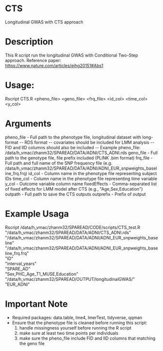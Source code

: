 # CTS
Longitudinal GWAS with CTS approach

# Description
This R script run the longitudinal GWAS with Conditional Two-Step approach. Reference paper: https://www.nature.com/articles/ejhg20151#Abs1

# Usage:
Rscript CTS.R <pheno_file> <geno_file> <frq_file> <id_col> <time_col> <y_col> <fixedEffects> <outpath> <outprefix>

# Arguments

pheno_file      - Full path to the phenotype file, longitudinal dataset with long-format
                    -- RDS format
                    -- covariates should be included for LMM analysis
                    -- FID and IID columns should also be included
                    -- Example pheno_file: /data/h_vmac/zhanm32/SPAREAD/DATA/ADNI/CTS_ADNI.rds
geno_file       - Full path to the genotype file, file prefix included (PLINK .bim format)
frq_file        - Full path and full name of the SNP frequency file (e.g. /data/h_vmac/zhanm32/SPAREAD/DATA/ADNI/ADNI_EUR_snpweights_baseline_frq.frq)
id_col          - Column name in the phenotype file representing subject IDs
time_col        - Column name in the phenotype file representing time variable
y_col           - Outcome variable column name
fixedEffects    - Comma-separated list of fixed effects for LMM model after CTS (e.g., "Age,Sex,Education")
outpath         - Full path to save the CTS outputs
outprefix       - Prefix of output

# Example Usaga
Rscript /data/h_vmac/zhanm32/SPAREAD/CODE/scripts/CTS_test.R \
"/data/h_vmac/zhanm32/SPAREAD/DATA/ADNI/CTS_ADNI.rds" \
"/data/h_vmac/zhanm32/SPAREAD/DATA/ADNI/ADNI_EUR_snpweights_baseline" \
"/data/h_vmac/zhanm32/SPAREAD/DATA/ADNI/ADNI_EUR_snpweights_baseline_frq.frq" \
"ID" \
"interval_years" \
"SPARE_AD" \
"Sex,PHC_Age_T1_MUSE,Education" \
"/data/h_vmac/zhanm32/SPAREAD/OUTPUT/longitudinalGWAS/" \
"EUR_ADNI"

# Important Note
- Required packages: data.table, lme4, lmerTest, tidyverse, qqman
- Ensure that the phenotype file is cleaned before running this script:
  1. handle missingness yourself before running the R script
  2. make sure at least two time points per individuals
  3. make sure the pheno_file include FID and IID columns that matching the geno file

